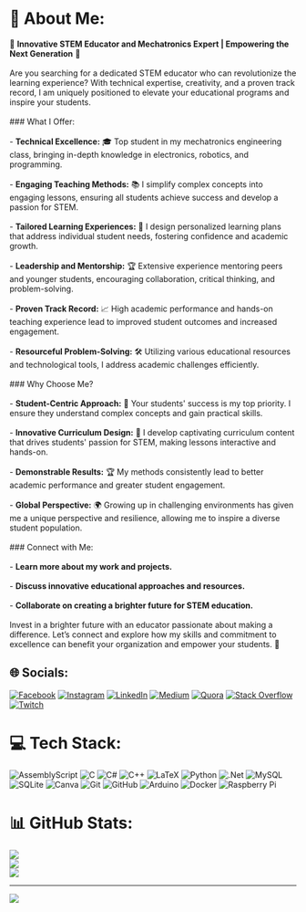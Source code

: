 # 💫 About Me:
🚀 **Innovative STEM Educator and Mechatronics Expert | Empowering the Next Generation** 🚀<br><br>Are you searching for a dedicated STEM educator who can revolutionize the learning experience? With technical expertise, creativity, and a proven track record, I am uniquely positioned to elevate your educational programs and inspire your students.<br><br>### What I Offer:<br><br>- **Technical Excellence:** 🎓 Top student in my mechatronics engineering class, bringing in-depth knowledge in electronics, robotics, and programming.<br><br>- **Engaging Teaching Methods:** 📚 I simplify complex concepts into engaging lessons, ensuring all students achieve success and develop a passion for STEM.<br><br>- **Tailored Learning Experiences:** 🎯 I design personalized learning plans that address individual student needs, fostering confidence and academic growth.<br><br>- **Leadership and Mentorship:** 🏆 Extensive experience mentoring peers and younger students, encouraging collaboration, critical thinking, and problem-solving.<br><br>- **Proven Track Record:** 📈 High academic performance and hands-on teaching experience lead to improved student outcomes and increased engagement.<br><br>- **Resourceful Problem-Solving:** 🛠️ Utilizing various educational resources and technological tools, I address academic challenges efficiently.<br><br>### Why Choose Me?<br><br>- **Student-Centric Approach:** 🎯 Your students' success is my top priority. I ensure they understand complex concepts and gain practical skills.<br><br>- **Innovative Curriculum Design:** 🧩 I develop captivating curriculum content that drives students' passion for STEM, making lessons interactive and hands-on.<br><br>- **Demonstrable Results:** 🏆 My methods consistently lead to better academic performance and greater student engagement.<br><br>- **Global Perspective:** 🌍 Growing up in challenging environments has given me a unique perspective and resilience, allowing me to inspire a diverse student population.<br><br>### Connect with Me:<br><br>- **Learn more about my work and projects.**<br><br>- **Discuss innovative educational approaches and resources.**<br><br>- **Collaborate on creating a brighter future for STEM education.**<br><br>Invest in a brighter future with an educator passionate about making a difference. Let’s connect and explore how my skills and commitment to excellence can benefit your organization and empower your students. 🚀


## 🌐 Socials:
[![Facebook](https://img.shields.io/badge/Facebook-%231877F2.svg?logo=Facebook&logoColor=white)](https://facebook.com/molhamfetnah) [![Instagram](https://img.shields.io/badge/Instagram-%23E4405F.svg?logo=Instagram&logoColor=white)](https://instagram.com/molhamfetnah) [![LinkedIn](https://img.shields.io/badge/LinkedIn-%230077B5.svg?logo=linkedin&logoColor=white)](https://linkedin.com/in/molham-fetnah) [![Medium](https://img.shields.io/badge/Medium-12100E?logo=medium&logoColor=white)](https://medium.com/@molhamfetnah) [![Quora](https://img.shields.io/badge/Quora-%23B92B27.svg?logo=Quora&logoColor=white)](https://quora.com/profile/Mulham-Fetna) [![Stack Overflow](https://img.shields.io/badge/-Stackoverflow-FE7A16?logo=stack-overflow&logoColor=white)](https://stackoverflow.com/users/16902494) [![Twitch](https://img.shields.io/badge/Twitch-%239146FF.svg?logo=Twitch&logoColor=white)](https://twitch.tv/molham_fetnah) 

# 💻 Tech Stack:
![AssemblyScript](https://img.shields.io/badge/assembly%20script-%23000000.svg?style=for-the-badge&logo=assemblyscript&logoColor=white) ![C](https://img.shields.io/badge/c-%2300599C.svg?style=for-the-badge&logo=c&logoColor=white) ![C#](https://img.shields.io/badge/c%23-%23239120.svg?style=for-the-badge&logo=csharp&logoColor=white) ![C++](https://img.shields.io/badge/c++-%2300599C.svg?style=for-the-badge&logo=c%2B%2B&logoColor=white) ![LaTeX](https://img.shields.io/badge/latex-%23008080.svg?style=for-the-badge&logo=latex&logoColor=white) ![Python](https://img.shields.io/badge/python-3670A0?style=for-the-badge&logo=python&logoColor=ffdd54) ![.Net](https://img.shields.io/badge/.NET-5C2D91?style=for-the-badge&logo=.net&logoColor=white) ![MySQL](https://img.shields.io/badge/mysql-4479A1.svg?style=for-the-badge&logo=mysql&logoColor=white) ![SQLite](https://img.shields.io/badge/sqlite-%2307405e.svg?style=for-the-badge&logo=sqlite&logoColor=white) ![Canva](https://img.shields.io/badge/Canva-%2300C4CC.svg?style=for-the-badge&logo=Canva&logoColor=white) ![Git](https://img.shields.io/badge/git-%23F05033.svg?style=for-the-badge&logo=git&logoColor=white) ![GitHub](https://img.shields.io/badge/github-%23121011.svg?style=for-the-badge&logo=github&logoColor=white) ![Arduino](https://img.shields.io/badge/-Arduino-00979D?style=for-the-badge&logo=Arduino&logoColor=white) ![Docker](https://img.shields.io/badge/docker-%230db7ed.svg?style=for-the-badge&logo=docker&logoColor=white) ![Raspberry Pi](https://img.shields.io/badge/-RaspberryPi-C51A4A?style=for-the-badge&logo=Raspberry-Pi)
# 📊 GitHub Stats:
![](https://github-readme-stats.vercel.app/api?username=molhamfetnah&theme=dark&hide_border=false&include_all_commits=false&count_private=false)<br/>
![](https://github-readme-streak-stats.herokuapp.com/?user=molhamfetnah&theme=dark&hide_border=false)<br/>
![](https://github-readme-stats.vercel.app/api/top-langs/?username=molhamfetnah&theme=dark&hide_border=false&include_all_commits=false&count_private=false&layout=compact)

---
[![](https://visitcount.itsvg.in/api?id=molhamfetnah&icon=0&color=0)](https://visitcount.itsvg.in)

<!-- Proudly created with GPRM ( https://gprm.itsvg.in ) -->
